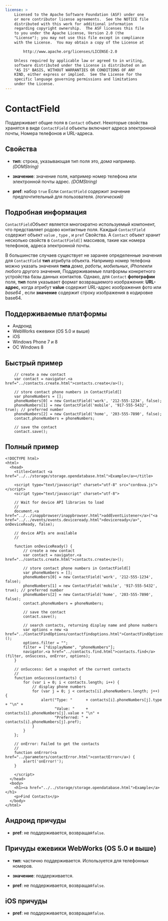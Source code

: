 ```yaml
---
license: >
    Licensed to the Apache Software Foundation (ASF) under one
    or more contributor license agreements.  See the NOTICE file
    distributed with this work for additional information
    regarding copyright ownership.  The ASF licenses this file
    to you under the Apache License, Version 2.0 (the
    "License"); you may not use this file except in compliance
    with the License.  You may obtain a copy of the License at

        http://www.apache.org/licenses/LICENSE-2.0

    Unless required by applicable law or agreed to in writing,
    software distributed under the License is distributed on an
    "AS IS" BASIS, WITHOUT WARRANTIES OR CONDITIONS OF ANY
    KIND, either express or implied.  See the License for the
    specific language governing permissions and limitations
    under the License.
---
```


# ContactField

Поддерживает общие поля в `Contact` объект. Некоторые свойства хранятся в виде `ContactField` объекты включают адреса электронной почты, Номера телефонов и URL-адреса.

## Свойства

*   **тип**: строка, указывающая тип поля это, *дома* например. *(DOMString)*

*   **значение**: значение поля, например номер телефона или электронной почты адрес. *(DOMString)*

*   **pref**: набор `true` Если `ContactField` содержит значение предпочтительный для пользователя. *(логический)*

## Подробная информация

`ContactField`Объект является многократно используемый компонент, что представляет родово контактные поля. Каждый `ContactField` содержит объект `value` , `type` , и `pref` Свойства. A `Contact` объект хранит несколько свойств в `ContactField[]` массивов, такие как номера телефонов, адреса электронной почты.

В большинстве случаев существует не заранее определенные значения для `ContactField` **тип** атрибута объекта. Например номер телефона можно указать значения **типа** *дома*, *работы*, *мобильных*, *iPhone*или любого другого значения, Поддерживаемые платформы конкретного устройства базы данных контактов. Однако, для `Contact` **фотографии** поля, **тип** поля указывает формат возвращаемого изображения: **URL-адрес,** когда атрибут **value** содержит URL-адрес изображения фото или *base64* , если **значение** содержит строку изображения в кодировке base64. 

## Поддерживаемые платформы

*   Андроид
*   WebWorks ежевики (OS 5.0 и выше)
*   iOS
*   Windows Phone 7 и 8
*   ОС Windows 8

## Быстрый пример

        // create a new contact
        var contact = navigator.<a href="../contacts.create.html">contacts.create</a>();
    
        // store contact phone numbers in ContactField[]
        var phoneNumbers = [];
        phoneNumbers[0] = new ContactField('work', '212-555-1234', false);
        phoneNumbers[1] = new ContactField('mobile', '917-555-5432', true); // preferred number
        phoneNumbers[2] = new ContactField('home', '203-555-7890', false);
        contact.phoneNumbers = phoneNumbers;
    
        // save the contact
        contact.save();
    

## Полный пример

    <!DOCTYPE html>
    <html>
      <head>
        <title>Contact <a href="../../storage/storage.opendatabase.html">Example</a></title>
    
        <script type="text/javascript" charset="utf-8" src="cordova.js"></script>
        <script type="text/javascript" charset="utf-8">
    
        // Wait for device API libraries to load
        //
        document.<a href="../../inappbrowser/inappbrowser.html">addEventListener</a>("<a href="../../events/events.deviceready.html">deviceready</a>", onDeviceReady, false);
    
        // device APIs are available
        //
    
        function onDeviceReady() {
            // create a new contact
            var contact = navigator.<a href="../contacts.create.html">contacts.create</a>();
    
            // store contact phone numbers in ContactField[]
            var phoneNumbers = [];
            phoneNumbers[0] = new ContactField('work', '212-555-1234', false);
            phoneNumbers[1] = new ContactField('mobile', '917-555-5432', true); // preferred number
            phoneNumbers[2] = new ContactField('home', '203-555-7890', false);
            contact.phoneNumbers = phoneNumbers;
    
            // save the contact
            contact.save();
    
            // search contacts, returning display name and phone numbers
            var options = new <a href="../ContactFindOptions/contactfindoptions.html">ContactFindOptions</a>();
            options.filter = "";
            filter = ["displayName", "phoneNumbers"];
            navigator.<a href="../contacts.find.html">contacts.find</a>(filter, onSuccess, onError, options);
        }
    
        // onSuccess: Get a snapshot of the current contacts
        //
        function onSuccess(contacts) {
            for (var i = 0; i < contacts.length; i++) {
                // display phone numbers
                for (var j = 0; j < contacts[i].phoneNumbers.length; j++) {
                    alert("Type: "      + contacts[i].phoneNumbers[j].type  + "\n" +
                          "Value: "     + contacts[i].phoneNumbers[j].value + "\n" +
                          "Preferred: " + contacts[i].phoneNumbers[j].pref);
                }
            }
        };
    
        // onError: Failed to get the contacts
        //
        function onError(<a href="../parameters/contactError.html">contactError</a>) {
            alert('onError!');
        }
    
        </script>
      </head>
      <body>
        <h1><a href="../../storage/storage.opendatabase.html">Example</a></h1>
        <p>Find Contacts</p>
      </body>
    </html>
    

## Андроид причуды

*   **pref**: не поддерживается, возвращая`false`.

## Причуды ежевики WebWorks (OS 5.0 и выше)

*   **тип**: частично поддерживается. Используется для телефонных номеров.

*   **значение**: поддерживается.

*   **pref**: не поддерживается, возвращая`false`.

## iOS причуды

*   **pref**: не поддерживается, возвращая`false`.